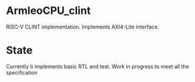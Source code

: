 # ArmleoCPU_clint

RISC-V CLINT implementation. Implements AXI4-Lite interface.


# State
Currently it implements basic RTL and test. Work in progress to meet all the specification
